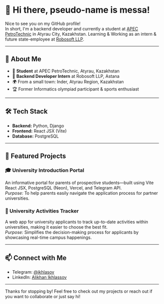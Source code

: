 # 👋 Hi there, pseudo-name is messa!

Nice to see you on my GitHub profile!  
In short, I'm a backend developer and currently a student at [APEC PetroTechnic](https://apec.edu.kz/) in Atyrau City, Kazakhstan. Learning & Working as an intern & future state-employee at [Robosoft LLP](https://robosoft.kz/).

---

## 🚀 About Me

- 🏫 **Student** at APEC PetroTechnic, Atyrau, Kazakhstan  
- 💼 **Backend Developer Intern** at Robosoft LLP, Astana  
- 🌍 From a small town: Inder, Atyrau Region, Kazakhstan  
- 🏆 Former Informatics olympiad participant & sports enthusiast

---

## 🛠️ Tech Stack

- **Backend:** Python, Django
- **Frontend:** React JSX (Vite)
- **Database:** PostgreSQL

---

## 🌟 Featured Projects

### 🎓 University Introduction Portal
An informative portal for parents of prospective students—built using Vite React JSX, PostgreSQL (Neon), Vercel, and Telegram API.  
*Purpose:* To help parents easily navigate the application process for partner universities.

### 🏫 University Activities Tracker
A web app for university applicants to track up-to-date activities within universities, making it easier to choose the best fit.  
*Purpose:* Simplifies the decision-making process for applicants by showcasing real-time campus happenings.

---

## 📫 Connect with Me

- Telegram: [@ikhlasov](https://t.me/ikhlasov)
- LinkedIn: [Alikhan Ikhlassov](https://www.linkedin.com/in/alikhan-ikhlassov-859148317/)

---

Thanks for stopping by! Feel free to check out my projects or reach out if you want to collaborate or just say hi!
